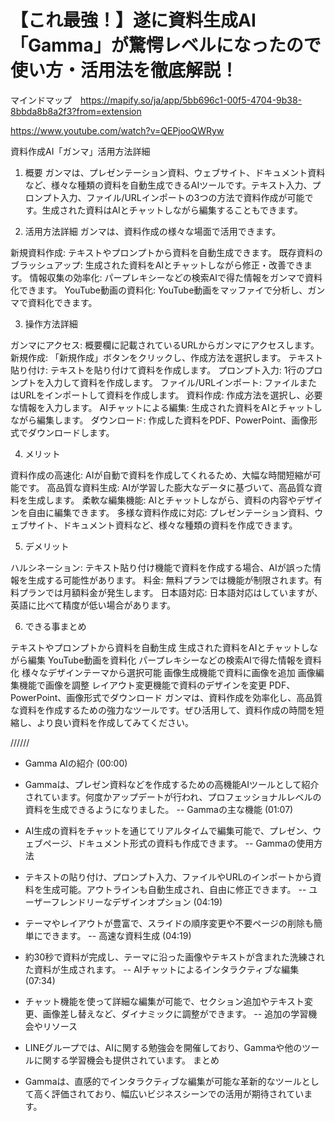 # 【これ最強！】遂に資料生成AI「Gamma」が驚愕レベルになったので使い方・活用法を徹底解説！

マインドマップ　https://mapify.so/ja/app/5bb696c1-00f5-4704-9b38-8bbda8b8a2f3?from=extension

https://www.youtube.com/watch?v=QEPjooQWRyw

資料作成AI「ガンマ」活用方法詳細

1. 概要
ガンマは、プレゼンテーション資料、ウェブサイト、ドキュメント資料など、様々な種類の資料を自動生成できるAIツールです。テキスト入力、プロンプト入力、ファイル/URLインポートの3つの方法で資料作成が可能です。生成された資料はAIとチャットしながら編集することもできます。

2. 活用方法詳細
ガンマは、資料作成の様々な場面で活用できます。

新規資料作成: テキストやプロンプトから資料を自動生成できます。
既存資料のブラッシュアップ: 生成された資料をAIとチャットしながら修正・改善できます。
情報収集の効率化: パープレキシーなどの検索AIで得た情報をガンマで資料化できます。
YouTube動画の資料化: YouTube動画をマッファイで分析し、ガンマで資料化できます。

3. 操作方法詳細

ガンマにアクセス: 概要欄に記載されているURLからガンマにアクセスします。
新規作成: 「新規作成」ボタンをクリックし、作成方法を選択します。
テキスト貼り付け: テキストを貼り付けて資料を作成します。
プロンプト入力: 1行のプロンプトを入力して資料を作成します。
ファイル/URLインポート: ファイルまたはURLをインポートして資料を作成します。
資料作成: 作成方法を選択し、必要な情報を入力します。
AIチャットによる編集: 生成された資料をAIとチャットしながら編集します。
ダウンロード: 作成した資料をPDF、PowerPoint、画像形式でダウンロードします。

4. メリット

資料作成の高速化: AIが自動で資料を作成してくれるため、大幅な時間短縮が可能です。
高品質な資料生成: AIが学習した膨大なデータに基づいて、高品質な資料を生成します。
柔軟な編集機能: AIとチャットしながら、資料の内容やデザインを自由に編集できます。
多様な資料作成に対応: プレゼンテーション資料、ウェブサイト、ドキュメント資料など、様々な種類の資料を作成できます。

5. デメリット

ハルシネーション: テキスト貼り付け機能で資料を作成する場合、AIが誤った情報を生成する可能性があります。
料金: 無料プランでは機能が制限されます。有料プランでは月額料金が発生します。
日本語対応: 日本語対応はしていますが、英語に比べて精度が低い場合があります。

6. できる事まとめ

テキストやプロンプトから資料を自動生成
生成された資料をAIとチャットしながら編集
YouTube動画を資料化
パープレキシーなどの検索AIで得た情報を資料化
様々なデザインテーマから選択可能
画像生成機能で資料に画像を追加
画像編集機能で画像を調整
レイアウト変更機能で資料のデザインを変更
PDF、PowerPoint、画像形式でダウンロード
ガンマは、資料作成を効率化し、高品質な資料を作成するための強力なツールです。ぜひ活用して、資料作成の時間を短縮し、より良い資料を作成してみてください。


//////

- Gamma AIの紹介 (00:00)

- Gammaは、プレゼン資料などを作成するための高機能AIツールとして紹介されています。何度かアップデートが行われ、プロフェッショナルレベルの資料を生成できるようになりました。
-- Gammaの主な機能 (01:07)

- AI生成の資料をチャットを通じてリアルタイムで編集可能で、プレゼン、ウェブページ、ドキュメント形式の資料も作成できます。
-- Gammaの使用方法

- テキストの貼り付け、プロンプト入力、ファイルやURLのインポートから資料を生成可能。アウトラインも自動生成され、自由に修正できます。
-- ユーザーフレンドリーなデザインオプション (04:19)

- テーマやレイアウトが豊富で、スライドの順序変更や不要ページの削除も簡単にできます。
-- 高速な資料生成 (04:19)

- 約30秒で資料が完成し、テーマに沿った画像やテキストが含まれた洗練された資料が生成されます。
-- AIチャットによるインタラクティブな編集 (07:34)

- チャット機能を使って詳細な編集が可能で、セクション追加やテキスト変更、画像差し替えなど、ダイナミックに調整ができます。
-- 追加の学習機会やリソース

- LINEグループでは、AIに関する勉強会を開催しており、Gammaや他のツールに関する学習機会も提供されています。
まとめ

- Gammaは、直感的でインタラクティブな編集が可能な革新的なツールとして高く評価されており、幅広いビジネスシーンでの活用が期待されています。
